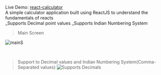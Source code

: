 Live Demo: [react-calculator](https://react-pocket-calculator.netlify.app/)
<br/>
A simple calculator application built using ReactJS to understand the fundamentals of reacts
<br/>
_Supports Decimal point values
_Supports Indian Numbering System

>Main Screen
>
![mainS](https://user-images.githubusercontent.com/48212565/156001621-baea5871-7906-43cf-8667-d1346b872229.jpg)

<br/>

>Support to Decimal values and Indian Numbering System(Comma-Separated values)
![Supports Decimals](https://user-images.githubusercontent.com/48212565/156002602-b0900774-0010-4799-b279-c38db9a4b55f.png)

